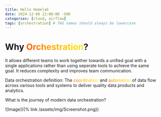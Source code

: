 ```yaml
---
title: Hello Homelab
date: 2024-12-08 12:00:00 -500
categories: [cloud, airflow]
tags: [orchestration] # TAG names should always be lowercase
---
```


# Why <span class="rainbow-text">Orchestration</span>?

It allows different teams to work together towards a unified goal with a single applications rather than using seperate tools to achieve the same goal. It reduces complexity and improves team communication. 

Data orchestration definition:
The <span class="rainbow-text">coordination</span> and <span class="rainbow-text">automation</span> of data flow across various tools and systems to deliver quality data products and analytics.

What is the journey of modern data orchestration?

![Image]({% link /assets/img/Screenshot.png})


<style>
img {
    box-shadow: 6px 6px 12px rgba(0, 0, 0, 0.6);
}

@keyframes rainbow {
  0% { background-position: 0% 50%; }
  50% { background-position: 100% 50%; }
  100% { background-position: 0% 50%; }
}

.rainbow-text {
  background: linear-gradient(45deg, red, orange, yellow, green, blue, indigo, violet);
  background-size: 400% 400%;
  -webkit-background-clip: text;
  color: transparent;
  animation: rainbow 6s ease infinite;
}
</style>

